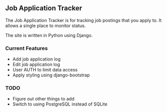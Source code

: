 ## Job Application Tracker

The Job Application Tracker is for tracking job postings that you apply to. It allows a single place to monitor status.

The site is written in Python using Django.

### Current Features

* Add job application log
* Edit job application log
* User AUTH to limit data access
* Apply styling using django-bootstrap

### TODO

* Figure out other things to add
* Switch to using PostgreSQL instead of SQLite
